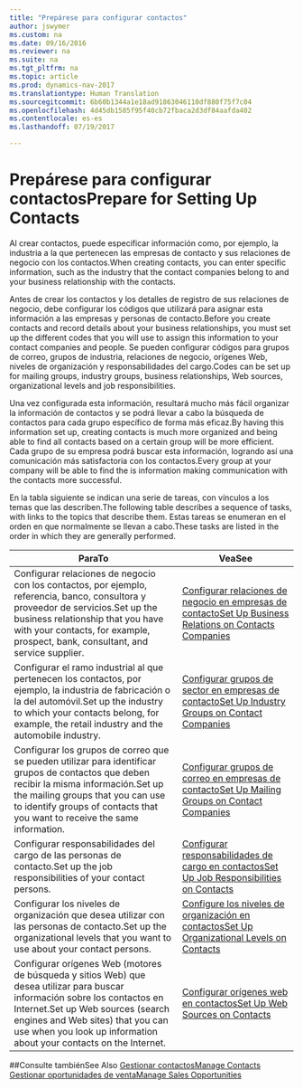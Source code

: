 ```yaml
---
title: "Prepárese para configurar contactos"
author: jswymer
ms.custom: na
ms.date: 09/16/2016
ms.reviewer: na
ms.suite: na
ms.tgt_pltfrm: na
ms.topic: article
ms.prod: dynamics-nav-2017
ms.translationtype: Human Translation
ms.sourcegitcommit: 6b60b1344a1e18ad91863046110df880f75f7c04
ms.openlocfilehash: 4d45db1585f95f40cb72fbaca2d3df84aafda402
ms.contentlocale: es-es
ms.lasthandoff: 07/19/2017

---
```

# <a name="prepare-for-setting-up-contacts"></a><span data-ttu-id="a6544-102">Prepárese para configurar contactos</span><span class="sxs-lookup"><span data-stu-id="a6544-102">Prepare for Setting Up Contacts</span></span>
<span data-ttu-id="a6544-103">Al crear contactos, puede especificar información como, por ejemplo, la industria a la que pertenecen las empresas de contacto y sus relaciones de negocio con los contactos.</span><span class="sxs-lookup"><span data-stu-id="a6544-103">When creating contacts, you can enter specific information, such as the industry that the contact companies belong to and your business relationship with the contacts.</span></span>

<span data-ttu-id="a6544-104">Antes de crear los contactos y los detalles de registro de sus relaciones de negocio, debe configurar los códigos que utilizará para asignar esta información a las empresas y personas de contacto.</span><span class="sxs-lookup"><span data-stu-id="a6544-104">Before you create contacts and record details about your business relationships, you must set up the different codes that you will use to assign this information to your contact companies and people.</span></span> <span data-ttu-id="a6544-105">Se pueden configurar códigos para grupos de correo, grupos de industria, relaciones de negocio, orígenes Web, niveles de organización y responsabilidades del cargo.</span><span class="sxs-lookup"><span data-stu-id="a6544-105">Codes can be set up for mailing groups, industry groups, business relationships, Web sources, organizational levels and job responsibilities.</span></span>

<span data-ttu-id="a6544-106">Una vez configurada esta información, resultará mucho más fácil organizar la información de contactos y se podrá llevar a cabo la búsqueda de contactos para cada grupo específico de forma más eficaz.</span><span class="sxs-lookup"><span data-stu-id="a6544-106">By having this information set up, creating contacts is much more organized and being able to find all contacts based on a certain group will be more efficient.</span></span> <span data-ttu-id="a6544-107">Cada grupo de su empresa podrá buscar esta información, logrando así una comunicación más satisfactoria con los contactos.</span><span class="sxs-lookup"><span data-stu-id="a6544-107">Every group at your company will be able to find the is information making communication with the contacts more successful.</span></span>

<span data-ttu-id="a6544-108">En la tabla siguiente se indican una serie de tareas, con vínculos a los temas que las describen.</span><span class="sxs-lookup"><span data-stu-id="a6544-108">The following table describes a sequence of tasks, with links to the topics that describe them.</span></span> <span data-ttu-id="a6544-109">Estas tareas se enumeran en el orden en que normalmente se llevan a cabo.</span><span class="sxs-lookup"><span data-stu-id="a6544-109">These tasks are listed in the order in which they are generally performed.</span></span>

|<span data-ttu-id="a6544-110">Para</span><span class="sxs-lookup"><span data-stu-id="a6544-110">To</span></span> |<span data-ttu-id="a6544-111">Vea</span><span class="sxs-lookup"><span data-stu-id="a6544-111">See</span></span> |
|---|----|
|<span data-ttu-id="a6544-112">Configurar relaciones de negocio con los contactos, por ejemplo, referencia, banco, consultora y proveedor de servicios.</span><span class="sxs-lookup"><span data-stu-id="a6544-112">Set up the business relationship that you have with your contacts, for example, prospect, bank, consultant, and service supplier.</span></span>|[<span data-ttu-id="a6544-113">Configurar relaciones de negocio en empresas de contacto</span><span class="sxs-lookup"><span data-stu-id="a6544-113">Set Up Business Relations on Contacts Companies</span></span>](marketing-business-relations.md)|
|<span data-ttu-id="a6544-114">Configurar el ramo industrial al que pertenecen los contactos, por ejemplo, la industria de fabricación o la del automóvil.</span><span class="sxs-lookup"><span data-stu-id="a6544-114">Set up the industry to which your contacts belong, for example, the retail industry and the automobile industry.</span></span>|[<span data-ttu-id="a6544-115">Configurar grupos de sector en empresas de contacto</span><span class="sxs-lookup"><span data-stu-id="a6544-115">Set Up Industry Groups on Contact Companies</span></span>](marketing-industry-groups.md)|
|<span data-ttu-id="a6544-116">Configurar los grupos de correo que se pueden utilizar para identificar grupos de contactos que deben recibir la misma información.</span><span class="sxs-lookup"><span data-stu-id="a6544-116">Set up the mailing groups that you can use to identify groups of contacts that you want to receive the same information.</span></span>|[<span data-ttu-id="a6544-117">Configurar grupos de correo en empresas de contacto</span><span class="sxs-lookup"><span data-stu-id="a6544-117">Set Up Mailing Groups on Contact Companies</span></span>](marketing-mailing-groups.md)|
|<span data-ttu-id="a6544-118">Configurar responsabilidades del cargo de las personas de contacto.</span><span class="sxs-lookup"><span data-stu-id="a6544-118">Set up the job responsibilities of your contact persons.</span></span>|[<span data-ttu-id="a6544-119">Configurar responsabilidades de cargo en contactos</span><span class="sxs-lookup"><span data-stu-id="a6544-119">Set Up Job Responsibilities on Contacts</span></span>](marketing-job-responsibilities.md)|
|<span data-ttu-id="a6544-120">Configurar los niveles de organización que desea utilizar con las personas de contacto.</span><span class="sxs-lookup"><span data-stu-id="a6544-120">Set up the organizational levels that you want to use about your contact persons.</span></span>|[<span data-ttu-id="a6544-121">Configure los niveles de organización en contactos</span><span class="sxs-lookup"><span data-stu-id="a6544-121">Set Up Organizational Levels on Contacts</span></span>](marketing-organizational-levels.md)|
|<span data-ttu-id="a6544-122">Configurar orígenes Web (motores de búsqueda y sitios Web) que desea utilizar para buscar información sobre los contactos en Internet.</span><span class="sxs-lookup"><span data-stu-id="a6544-122">Set up Web sources (search engines and Web sites) that you can use when you look up information about your contacts on the Internet.</span></span>|[<span data-ttu-id="a6544-123">Configurar orígenes web en contactos</span><span class="sxs-lookup"><span data-stu-id="a6544-123">Set Up Web Sources on Contacts</span></span>](marketing-web-sources.md)|

##<a name="see-also"></a><span data-ttu-id="a6544-124">Consulte también</span><span class="sxs-lookup"><span data-stu-id="a6544-124">See Also</span></span>
[<span data-ttu-id="a6544-125">Gestionar contactos</span><span class="sxs-lookup"><span data-stu-id="a6544-125">Manage Contacts</span></span>](marketing-contacts.md)  
[<span data-ttu-id="a6544-126">Gestionar oportunidades de venta</span><span class="sxs-lookup"><span data-stu-id="a6544-126">Manage Sales Opportunities</span></span>](marketing-manage-sales-opportunities.md)

